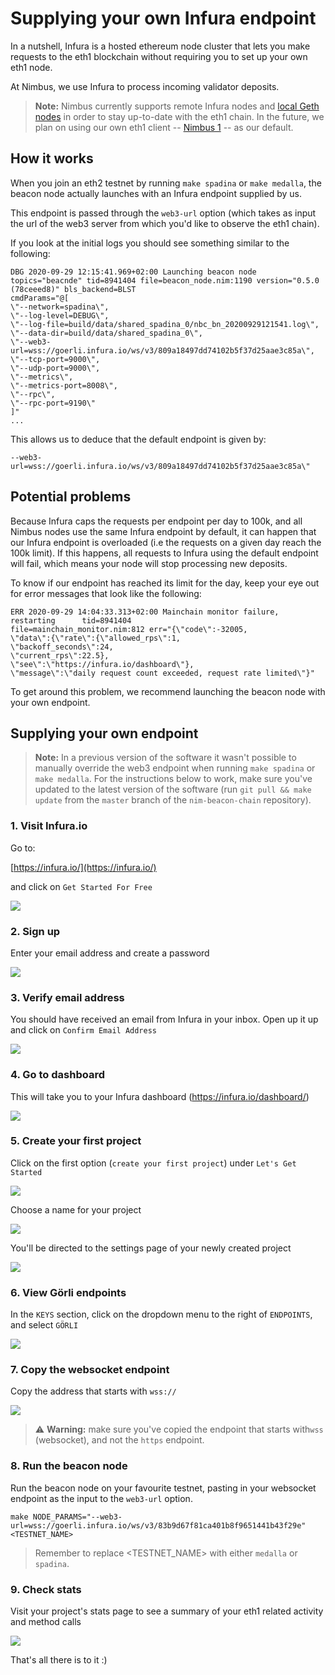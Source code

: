 # Supplying your own Infura endpoint

In a nutshell, Infura is a hosted ethereum node cluster that lets you make requests to the eth1 blockchain without requiring you to set up your own eth1 node.

At Nimbus, we use Infura to process incoming validator deposits.

> **Note:** Nimbus currently supports remote Infura nodes and [local Geth nodes](https://gist.github.com/onqtam/aaf883d46f4dab1311ca9c160df12fe4) in order to stay up-to-date with the eth1 chain. In the future, we plan on using our own eth1 client -- [Nimbus 1](https://github.com/status-im/nimbus) -- as our default.


## How it works

When you join an eth2 testnet by running `make spadina` or `make medalla`, the beacon node actually launches with an Infura endpoint supplied by us. 

This endpoint is passed through the `web3-url` option (which takes as input the url of the web3 server from which you'd like to observe the eth1 chain).

If you look at the initial logs you should see something similar to the following:


```
DBG 2020-09-29 12:15:41.969+02:00 Launching beacon node
topics="beacnde" tid=8941404 file=beacon_node.nim:1190 version="0.5.0 (78ceeed8)" bls_backend=BLST 
cmdParams="@[
\"--network=spadina\",
\"--log-level=DEBUG\",
\"--log-file=build/data/shared_spadina_0/nbc_bn_20200929121541.log\",
\"--data-dir=build/data/shared_spadina_0\",
\"--web3-url=wss://goerli.infura.io/ws/v3/809a18497dd74102b5f37d25aae3c85a\",
\"--tcp-port=9000\",
\"--udp-port=9000\",
\"--metrics\",
\"--metrics-port=8008\",
\"--rpc\",
\"--rpc-port=9190\"
]"
...
```

This allows us to deduce that the default endpoint is given by: 

```
--web3-url=wss://goerli.infura.io/ws/v3/809a18497dd74102b5f37d25aae3c85a\"
```

## Potential problems

Because Infura caps the requests per endpoint per day to 100k, and all Nimbus nodes use the same Infura endpoint by default, it can happen that our Infura endpoint is overloaded (i.e the requests on a given day reach the 100k limit). If this happens, all requests to Infura using the default endpoint will fail, which means your node will stop processing new deposits.

To know if our endpoint has reached its limit for the day, keep your eye out for error messages that look like the following:

```
ERR 2020-09-29 14:04:33.313+02:00 Mainchain monitor failure, restarting      tid=8941404 
file=mainchain_monitor.nim:812 err="{\"code\":-32005,
\"data\":{\"rate\":{\"allowed_rps\":1,
\"backoff_seconds\":24,
\"current_rps\":22.5},
\"see\":\"https://infura.io/dashboard\"},
\"message\":\"daily request count exceeded, request rate limited\"}"
```

To get around this problem, we recommend launching the beacon node with your own endpoint.

## Supplying your own endpoint



> **Note:** In a previous version of the software it wasn't possible to manually override the web3 endpoint when running `make spadina` or `make medalla`. For the instructions below to work, make sure you've updated to the latest version of the software (run `git pull && make update` from the `master` branch of the `nim-beacon-chain` repository).

### 1. Visit Infura.io

Go to:

[https://infura.io/](https://infura.io/) 

and click on `Get Started For Free`
 
![](https://i.imgur.com/BtStgup.png)

### 2. Sign up

Enter your email address and create a password

![](https://i.imgur.com/al1OsdR.png)

### 3. Verify email address
You should have received an email from Infura in your inbox. Open up it up and click on `Confirm Email Address`

![](https://i.imgur.com/EAD8ZhV.png)

### 4. Go to dashboard
This will take you to your Infura dashboard (https://infura.io/dashboard/)

![](https://i.imgur.com/LuNcoYr.png)

### 5. Create your first project

Click on the first option (`create your first project`) under `Let's Get Started`

![](https://i.imgur.com/wBAGhcs.png)

Choose a name for your project

![](https://i.imgur.com/yr5vnSo.png)

You'll be directed to the settings page of your newly created project

![](https://i.imgur.com/kx3R8XS.png)

### 6. View Görli endpoints

In the `KEYS` section, click on the dropdown menu to the right of `ENDPOINTS`, and select `GÖRLI`

![](https://i.imgur.com/D9186kv.png)

### 7. Copy the websocket endpoint

Copy the address that starts with `wss://`

![](https://i.imgur.com/fZ6Bcjy.png)

> ⚠️ **Warning:** make sure you've copied the endpoint that starts with`wss` (websocket), and not the `https` endpoint.


### 8. Run the beacon node

Run the beacon node on your favourite testnet, pasting in your websocket endpoint as the input to the `web3-url` option.

```
make NODE_PARAMS="--web3-url=wss://goerli.infura.io/ws/v3/83b9d67f81ca401b8f9651441b43f29e"
<TESTNET_NAME>
```
> Remember to replace <TESTNET_NAME> with either `medalla` or `spadina`.

### 9. Check stats

Visit your project's stats page to see a summary of your eth1 related activity and method calls 

![](https://i.imgur.com/MZVTHHV.png)

That's all there is to it :)
